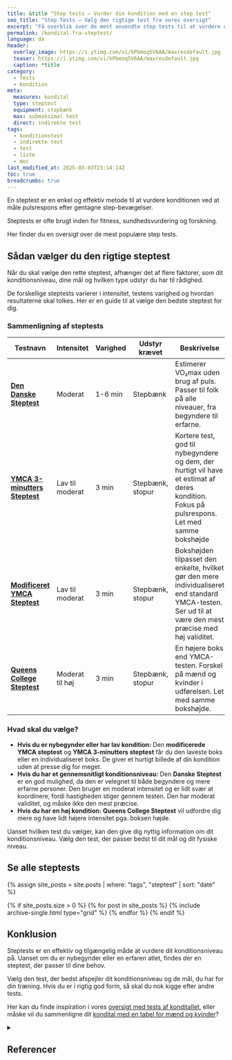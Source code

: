 ```yaml
---
title: &title "Step tests – Vurder din kondition med en step test"
seo_title: "Step Tests – Vælg den rigtige test fra vores oversigt"
excerpt: "Få overblik over de mest anvendte step tests til at vurdere din kondition og vælg den rigtige steptest for dig."
permalink: /kondital-fra-steptest/
language: da
header:
  overlay_image: https://i.ytimg.com/vi/kPbmoq5V6AA/maxresdefault.jpg
  teaser: https://i.ytimg.com/vi/kPbmoq5V6AA/maxresdefault.jpg
  caption: *title
category:
  - Tests
  - Kondition
meta:
  measures: kondital
  type: steptest
  equipment: stepbænk
  max: submaksimal test
  direct: indirekte test
tags:
  - konditionstest
  - indirekte test
  - test
  - liste
  - moc
last_modified_at: 2025-03-03T23:14:14Z
toc: true
breadcrumbs: true
---
```


En steptest er en enkel og effektiv metode til at vurdere konditionen ved at måle pulsrespons efter gentagne step-bevægelser.

Steptests er ofte brugt inden for fitness, sundhedsvurdering og forskning.

Her finder du en oversigt over de mest populære step tests.

## Sådan vælger du den rigtige steptest

Når du skal vælge den rette steptest, afhænger det af flere faktorer, som dit konditionsniveau, dine mål og hvilken type udstyr du har til rådighed.

De forskellige steptests varierer i intensitet, testens varighed og hvordan resultaterne skal tolkes. Her er en guide til at vælge den bedste steptest for dig.

### Sammenligning af steptests

| Testnavn                    | Intensitet        | Varighed       | Udstyr krævet      |  Beskrivelse                                                                                                                                  |
|-----------------------------|-------------------|----------------|--------------------|----------------------------------------------------------------------------------------------------------------------------------------------|
| **[Den Danske Steptest](/den-danske-steptest/)**      | Moderat           | 1-6 min      | Stepbænk     | Estimerer VO₂max uden brug af puls. Passer til folk på alle niveauer, fra begyndere til erfarne.                                      |
| **[YMCA 3-minutters Steptest](/ymca-3-minutters-steptest/)**| Lav til moderat   | 3 min          | Stepbænk, stopur     | Kortere test, god til nybegyndere og dem, der hurtigt vil have et estimat af deres kondition. Fokus på pulsrespons. Let med samme bokshøjde                          |
| **[Modificeret YMCA Steptest](/ymca-modified-steptest/)**| Lav til moderat   | 3 min        | Stepbænk, stopur     | Bokshøjden tilpasset den enkelte, hvilket gør den mere individualiseret end standard YMCA-testen. Ser ud til at være den mest præcise med høj validitet.                |
| **[Queens College Steptest](/queens-college-step-test/)**  | Moderat til høj   | 3 min        | Stepbænk, stopur     | En højere boks end YMCA-testen. Forskel på mænd og kvinder i udførelsen. Let med samme bokshøjde.    |

### Hvad skal du vælge?

- **Hvis du er nybegynder eller har lav kondition:** Den **modificerede YMCA steptest** og **YMCA 3-minutters steptest** får du den laveste boks eller en individualiseret boks. De giver et hurtigt billede af din kondition uden at presse dig for meget.
- **Hvis du har et gennemsnitligt konditionsniveau:** Den **Danske Steptest** er en god mulighed, da den er velegnet til både begyndere og mere erfarne personer. Den bruger en moderat intensitet og er lidt svær at koordinere, fordi hastigheden stiger gennem testen. Den har moderat validitet, og måske ikke den mest præcise. 
- **Hvis du har en høj kondition:** **Queens College Steptest** vil udfordre dig mere og have lidt højere intensitet pga. boksen højde.

Uanset hvilken test du vælger, kan den give dig nyttig information om dit konditionsniveau. Vælg den test, der passer bedst til dit mål og dit fysiske niveau.

## Se alle steptests

{% assign site_posts = site.posts | where: "tags", "steptest" | sort: "date" %}

<div class="feature__wrapper" markdown="1">

{% if site_posts.size > 0 %}
  {% for post in site_posts %}
    {% include archive-single.html type="grid" %}
  {% endfor %}
{% endif %}

</div>

## Konklusion

Steptests er en effektiv og tilgængelig måde at vurdere dit konditionsniveau på. Uanset om du er nybegynder eller en erfaren atlet, findes der en steptest, der passer til dine behov.

Vælg den test, der bedst afspejler dit konditionsniveau og de mål, du har for din træning. Hvis du er i rigtig god form, så skal du nok kigge efter andre tests.

Her kan du finde inspiration i vores [oversigt med tests af konditallet](/kondition/tests/), eller måske vil du sammenligne dit [kondital med en tabel for mænd og kvinder](/kondital/)?

<details markdown="1" class="references">
  <summary><h2 class="references">Referencer</h2></summary>

- Bennett, H., Parfitt, G., Davison, K., & Eston, R. (2016). Validity of Submaximal Step Tests to Estimate Maximal Oxygen Uptake in Healthy Adults. Sports Medicine (Auckland, N.Z.), 46(5), 737–750. <https://doi.org/10.1007/s40279-015-0445-1>
</details>
